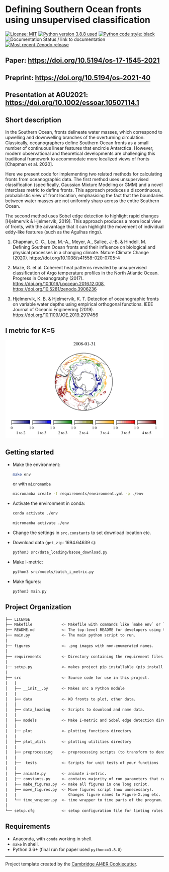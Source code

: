 # Defining Southern Ocean fronts using unsupervised classification

<a href=https://opensource.org/licenses/MIT><img src='https://img.shields.io/badge/License-MIT-blue.svg' alt='License: MIT' /></a>
<a href=https://www.python.org/downloads/release/python-388/><img src='https://img.shields.io/badge/python-3.8-blue.svg' alt='Python version 3.8.8 used' /></a>
<a href="https://github.com/psf/black"><img alt="Python code style: black" src="https://img.shields.io/badge/code%20style-black-000000.svg"></a>
<img src='https://readthedocs.org/projects/so-fronts/badge/?version=latest' alt='Documentation Status / link to documentation' />
<a href=https://zenodo.org/badge/latestdoi/318541083><img src='https://zenodo.org/badge/318541083.svg' alt='Most recent Zenodo release' /></a>

## Paper: <https://doi.org/10.5194/os-17-1545-2021>

## Preprint: <https://doi.org/10.5194/os-2021-40>

## Presentation at AGU2021: <https://doi.org/10.1002/essoar.10507114.1>

## Short description

In the Southern Ocean, fronts delineate water masses, which correspond to upwelling
and downwelling branches of the overturning circulation. Classically, oceanographers
define Southern Ocean fronts as a small number of continuous linear features that
encircle Antarctica. However, modern observational and theoretical developments are
challenging this traditional framework to accommodate more localized views of fronts
[Chapman et al. 2020].

Here we present code for implementing two related methods for calculating fronts from
oceanographic data. The first method uses unsupervised classification (specifically,
Gaussian Mixture Modeling or GMM) and a novel interclass metric to define fronts.
This approach produces a discontinuous, probabilistic view of front location,
emphasising the fact that the boundaries between water masses are not uniformly sharp
across the entire Southern Ocean.

The second method uses Sobel edge detection to highlight
rapid changes [Hjelmervik & Hjelmervik, 2019].
This approach produces a more local view of fronts,
with the advantage that it can highlight the movement
of individual eddy-like features (such as the Agulhas rings).

1. Chapman, C. C., Lea, M.-A., Meyer, A., Sallee, J.-B. & Hindell, M.
    Defining Southern Ocean fronts and their influence on biological and
    physical processes in a changing climate. Nature Climate Change (2020).
    https://doi.org/10.1038/s41558-020-0705-4

2. Maze, G. et al. Coherent heat patterns revealed by unsupervised
    classification of Argo temperature profiles in the North Atlantic Ocean.
    Progress in Oceanography (2017).
    https://doi.org/10.1016/j.pocean.2016.12.008,
    https://doi.org/10.5281/zenodo.3906236

3. Hjelmervik, K. B. & Hjelmervik, K. T. Detection of oceanographic fronts
    on variable water depths using empirical orthogonal functions.
    IEEE Journal of Oceanic Engineering (2019).
    https://doi.org/10.1109/JOE.2019.2917456

## I metric for K=5

![I metric for K=5](gifs/boundaries-k5.gif)

## Getting started

- Make the environment:

    ```bash
    make env
    ```

    or with `micromamba`

    ```bash
    micromamba create -f requirements/environment.yml -p ./env
    ```

- Activate the environment in conda:

    ```bash
    conda activate ./env
    ```

    ```bash
    micromamba activate ./env 
    ```

- Change the settings in `src.constants` to set download location etc.

- Download data (`get_zip`: 1694.64639 s):

   ```bash
   python3 src/data_loading/bsose_download.py
   ```

- Make I-metric:

   ```bash
   python3 src/models/batch_i_metric.py
   ```

- Make figures:

   ```bash
   python3 main.py
   ```

## Project Organization

```txt
├── LICENSE
├── Makefile             <- Makefile with commands like `make env` or `make `
├── README.md            <- The top-level README for developers using this project.
├── main.py              <- The main python script to run.
|
├── figures              <- .png images with non-enumerated names.
│
├── requirements         <- Directory containing the requirement files.
│
├── setup.py             <- makes project pip installable (pip install -e .) so src can be imported from jupyter notebooks etc.
|
├── src                  <- Source code for use in this project.
|   |
│   ├── __init__.py      <- Makes src a Python module
|   |
│   ├── data             <- KO fronts to plot, other data.
│   │
│   ├── data_loading     <- Scripts to download and name data.
│   │
│   ├── models           <- Make I-metric and Sobel edge detection directory.
│   │
│   ├── plot             <- plotting functions directory
|   |
│   ├── plot_utils       <- plotting utilities directory
|   |
│   ├── preprocessing    <- preprocessing scripts (to transform to density etc.).
|   |
|   ├──  tests           <- Scripts for unit tests of your functions
|   | 
|   ├── animate.py       <- animate i-metric.
|   ├── constants.py     <- contains majority of run parameters that can be changed.
|   ├── make_figures.py  <- make all figures in one long script.
|   ├── move_figures.py  <- Move figures script (now unnecessary). 
|   |                       Changes figure names to Figure-X.png etc.
|   └── time_wrapper.py  <- time wrapper to time parts of the program.
│
└── setup.cfg            <- setup configuration file for linting rules
```

## Requirements

- Anaconda, with `conda` working in shell.
- `make` in shell.
- Python 3.6+ (final run for paper used `python==3.8.8`)

--------------------------------------------------------

Project template created by the
[Cambridge AI4ER Cookiecutter](https://github.com/ai4er-cdt/ai4er-cookiecutter).
